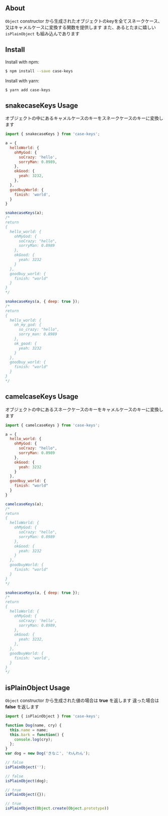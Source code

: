 ## About
`Object` constructor から生成されたオブジェクトのkeyを全てスネークケース、又はキャメルケースに変換する関数を提供します
また、あるとたまに嬉しい `isPlainObject` も組み込んであります

## Install

Install with npm:

```sh
$ npm install --save case-keys
```

Install with yarn:

```sh
$ yarn add case-keys
```

## snakecaseKeys Usage
オブジェクトの中にあるキャメルケースのキーをスネークケースのキーに変換します

```js
import { snakecaseKeys } from 'case-keys';

a = {
  helloWorld: {
    ohMyGod: {
      soCrazy: 'hello',
      sorryMan: 0.8989,
    },
    okGood: {
      yeah: 3232,
    },
  },
  goodbuyWorld: {
    finish: 'world',
  }
}

snakecaseKeys(a);
/*
return
{
  hello_world: {
    ohMyGod: {
      soCrazy: "hello",
      sorryMan: 0.8989
    },
    okGood: {
      yeah: 3232
    }
  },
  goodbuy_world: {
    finish: "world"
  }
}
*/

snakecaseKeys(a, { deep: true });
/*
return
{
  hello_world: {
    oh_my_god: {
      so_crazy: "hello",
      sorry_man: 0.8989
    },
    ok_good: {
      yeah: 3232
    }
  },
  goodbuy_world: {
    finish: "world"
  }
}
*/
```

## camelcaseKeys Usage
オブジェクトの中にあるスネークケースのキーをキャメルケースのキーに変換します

```js
import { camelcaseKeys } from 'case-keys';

a = {
  hello_world: {
    ohMyGod: {
      soCrazy: "hello",
      sorryMan: 0.8989
    },
    okGood: {
      yeah: 3232
    }
  },
  goodbuy_world: {
    finish: "world"
  }
}

camelcaseKeys(a);
/*
return
{
  helloWorld: {
    ohMyGod: {
      soCrazy: "hello",
      sorryMan: 0.8989
    },
    okGood: {
      yeah: 3232
    }
  },
  goodbuyWorld: {
    finish: "world"
  }
}
*/

snakecaseKeys(a, { deep: true });
/*
return
{
  helloWorld: {
    ohMyGod: {
      soCrazy: 'hello',
      sorryMan: 0.8989,
    },
    okGood: {
      yeah: 3232,
    },
  },
  goodbuyWorld: {
    finish: 'world',
  }
}
*/
```

## isPlainObject Usage
`Object` constructor から生成された値の場合は **true** を返します
違った場合は **false** を返します

```js
import { isPlainObject } from 'case-keys';

function Dog(name, cry) {
  this.name = name;
  this.bark = function() {
    console.log(cry);
  };
}
var dog = new Dog('きなこ', 'わんわん');

// false
isPlainObject('');

// false
isPlainObject(dog);

// true
isPlainObject({});

// true
isPlainObject(Object.create(Object.prototype))
```
